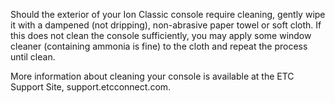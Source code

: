 Should the exterior of your Ion Classic console require cleaning, gently wipe it with a dampened (not dripping), non-abrasive paper towel or soft cloth. If this does not clean the console sufficiently, you may apply some window cleaner (containing ammonia is fine) to the cloth and repeat the process until clean.

More information about cleaning your console is available at the ETC Support Site, support.etcconnect.com.
